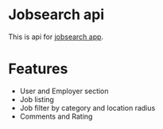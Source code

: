 # Jobsearch api
This is api for [jobsearch app](https://github.com/limvus/jobsearch-app).

# Features
- User and Employer section
- Job listing
- Job filter by category and location radius
- Comments and Rating